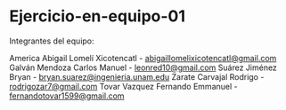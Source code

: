 # Ejercicio-en-equipo-01
Integrantes del equipo:

America Abigail Lomelí Xicotencatl - abigaillomelixicotencatl@gmail.com
Galván Mendoza Carlos Manuel - leonred10@gmail.com
Suárez Jiménez Bryan - bryan.suarez@ingenieria.unam.edu
Zarate Carvajal Rodrigo - rodrigozar7@gmail.com
Tovar Vazquez Fernando Emmanuel - fernandotovar1599@gmail.com
